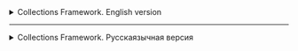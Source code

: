 <details>
<summary>Collections Framework. English version</summary>

<details>
<summary>Basic information about Collections Framework</summary>

# Collections in Java

Any group of individual objects represented as a whole is called a collection of Java objects. In Java, JDK 1.2
defines a separate structure called the "Collection Framework", which contains all classes and interfaces
of Java collections.

In Java, the collection interface (`java.util.Collection`) and the `Map` interface (`java.util.Map`) are the two main "
root"
interfaces of Java collection classes.

## What is a framework in Java?

A framework is a set of classes and interfaces that provide a ready—made architecture. To implement a new function
or class, there is no need to define a structure. However, an optimal object-oriented design always includes
a structure with a set of classes in which all classes perform tasks of the same type.

### The need for a separate data collection platform in Java

Before the advent of the Collection Framework (or before JDK 1.2), the standard methods for grouping Java objects (or
collections) were
Arrays or Vectors or Hash tables. All these collections did not have a common interface. Thus, although the main purpose
of all collections is the same, the implementation of all these collections was determined independently and had no
correlation between
them. In addition, it is very difficult for users to remember all the different methods, syntax, and constructors.

### Advantages of the Java Collection Framework

Since the lack of a data collection system has led to the above set of disadvantages, the advantages
of the data collection system are listed below.

- **Serial API:** The API has a basic set of interfaces such as `Set`, `List` or `Map` common set
  methods.

- **Reduces programming efforts:** The programmer does not need to worry about the design of the Collection, he can
  focus on making the best use of it in your program. So the basic concept is
  Object-oriented programming (i.e. abstraction) has been successfully implemented.

- **Improves the speed and quality of the program:** Improves productivity by providing high-performance
  implement useful data structures and algorithms, because in this case the programmer does not need to think about the
  best
  implementations of a specific data structure. He may just use a better implementation to significantly boost
  the performance of your algorithm/program.

### Hierarchy of the data collection platform in Java

The `java.util` package contains all the classes and interfaces required by the `collection` framework. The `collection`
framework
contains an interface named the `iterable` interface, which makes it easy to iterate through collections. This
The interface is extended by the main `collection` interface, which acts as the root
for the `collection framework'.
All collections extend this interface, thereby extending the properties of the iterator and methods of this interface. The
following figure shows the hierarchy of the `collection framework` data collection structure.

![img.png](images%2Fimg.png)

### Collection interface methods

This interface contains various methods that can be directly used by all collections implementing this
interface.:

| Method                      | Description                                                                            |
|-----------------------------|----------------------------------------------------------------------------------------|
| `add(Object)`               | Adds an object to the collection.                                                      |
| `addAll(Collection c)`      | Adds all items from the specified collection to this collection.                       |
| `clear()`                   | Removes all items from this collection.                                                |
| `contains(Object o)`        | Returns `true` if the collection contains the specified element.                       |
| `containsAll(Collection c)` | Returns `true` if the collection contains all the items from the specified collection. |
| `equals(Object o)`          | Compares the specified object with this collection for equality.                       |
| `hashCode()`                | Returns the hash code of this collection.                                              |
| `isEmpty()`                 | Returns `true` if the collection does not contain elements.                            |
| `iterator()`                | Returns an iterator for the items in this collection.                                  |
| `max()`                     | Returns the maximum                                                                    

</details>

<details>
<summary>Lesson 27. ArrayList</summary>

# Lesson 27. ArrayList in Java

## Introduction to the List Interface in Java

The `List' interface in Java is part of the Java Collections Framework and is an ordered collection (or
sequence) of elements. The items in the list can be accessed and managed by indexes starting from scratch. The main thing
The difference between the `
List` interface and standard arrays lies in its flexibility: unlike arrays, the size of lists
can change dynamically. `List` provides methods for adding, deleting, and accessing items, and also
allows you to search and sort data. This interface is implemented by various classes, such
as `ArrayList`, `LinkedList` and others, each of which has its own characteristics and applications. Learning about `
List` and its
implementations, especially `ArrayList', is fundamental to the effective use of collections in Java.

## Introduction to ArrayList

![img_1.png](images%2Fimg_1.png)

### Overview: What is an ArrayList and how does it differ from regular arrays

An `ArrayList` in Java is an implementation of a dynamic array that is part of the Java Collections Framework. Unlike
standard arrays, `ArrayList` provides the ability to dynamically resize. This means that
elements can be added or removed, and the size of the `ArrayList` will automatically adapt to these
changes. 'ArrayList` supports only object data types and cannot store primitive types directly.

### Advantages of using ArrayList over arrays

- **Size flexibility**: The main advantage of `ArrayList` over standard arrays is its ability to
  change the size during program execution. This allows for more efficient memory management, especially when accurate
  The number of elements is unknown in advance.
- **Convenient methods**: `ArrayList` provides many built-in methods for managing elements, such as
  adding, deleting, searching and sorting, which makes it more convenient to use compared to the usual ones
  arrays.
- **Auto-packing and auto-unpacking**: With 'ArrayList`, you can easily use wrapper classes for primitive
  data types such as `Integer` and `Double`, which are automatically packed and unpacked.

## Basics of working with ArrayList

### Creating an ArrayList: How to initialize and use ArrayList

There are several ways to create an `ArrayList`. The easiest way is to use a constructor without arguments, which
creates an empty list. You can also initialize an `ArrayList` with an initial capacity or an existing collection.
For example, `ArrayList<String> list = new ArrayList<>();` creates an empty list of strings.

### Main methods: add, get, set, remove, size

- `add(Object)` - adds an item to the end of the list.
- `get(int index)` - returns an element at the specified index.
- `set(int index, Object)` - replaces the element in the specified position.
- `remove(int index)` or `remove(Object)` - removes an element by index or value.
- `size()` - returns the number of items in the list.

### Automatic resizing: How the ArrayList automatically expands and contracts

The `ArrayList` automatically increases its capacity when the number of items exceeds the current capacity of the list.
This
is due to the redistribution of the internal array. When deleting elements, the size of the `ArrayList` does not
decrease
automatically, but you can manually reduce the size using the `trimToSize()` method.

## Working with data in ArrayList

### Adding Elements: Different ways to add elements

- **Direct addition**: Using the `add(Object)` method to add an item to the end of the list.
- **Adding by index**: The `add(int index, Object element)` method allows you to insert an element at a certain position
  in the list.

![img_2.png](images%2Fimg_2.png)

### Deleting items: How and when to delete items from the list

- **Deleting by index**: The `remove(int index)` method deletes an element at the specified index.
- **Deletion by value**: The `remove(Object o)` method deletes the first occurrence of the specified element, if it is
  present in the list.

![img_3.png](images%2Fimg_3.png)

### Searching and updating items: Getting data and changing items in the list

- **Searching for an element**: The `indexOf(Object o)` method returns the index of the first occurrence of the
  element, `contains(Object o)` checks for the presence of the element.
- **Updating the element**: The `set(int index, Object element)` method replaces the element at the specified position.

### Iterating over elements: Using loops and iterators to bypass the ArrayList

- **Using a for-each loop**: A convenient way to iterate through elements without accessing the index.
- **Using the iterator**: Iterators allow you to more flexibly manage the iteration process, including removing elements
  during iteration.

| Operation                   | Complexity     | Description                                                                                            |
|-----------------------------|----------------|--------------------------------------------------------------------------------------------------------|
| `add(E e)`                  | O(1) Amortized | Adding an item to the end of the list. The complexity can increase to O(n) when the array is expanded. |
| `add(int index, E element)` | O(n)           | Adding an element to the specified position. Requires shifting all subsequent elements.                |
| `get(int index)`            | O(1)           | Getting an element by index.                                                                           |
| `set(int index, E element)` | O(1)           | Replacing an element at a given position.                                                              |
| `remove(int index)`         | O(n)           | Deleting an element by index. Requires shifting all subsequent elements.                               |
| `remove(Object o)`          | O(n)           | Deleting the first occurrence of the specified element, if present.                                    |
| `size()`                    | O(1)           | Getting the size of the list.                                                                          |
| `clear()`                   | O(n)           | Removing all items from the list.                                                                      |
| `contains(Object o)`        | O(n)           | Checking for the presence of an item in the list.                                                      |
| `indexOf(Object o)`         | O(n)           | Getting the index of the first occurrence of the element.                                              |
| `lastIndexOf(Object o)`     | O(n)           | Getting the index of the last occurrence of the element.                                               |

## Conclusion: Learning ArrayList in Java

### Summarizing the key points of the lesson

- We have studied the `ArrayList`, a dynamic data structure that provides flexibility and convenience of working with
  arrays of objects in Java.
- We reviewed the basic operations such as adding, deleting, searching and updating items, as well as various ways to
  iterate through the list.
- We learned about the advantages of using `ArrayList` compared to standard arrays, including dynamic resizing and more
  convenient data management methods.

</details>

<details>
<summary>Lesson 28. LinkedList (Linked List)</summary>

# Lesson 28. LinkedList

## Introduction

### Defining linked lists

A Linked List is a data structure consisting of nodes, each of which contains data and
a link (or pointer) to the next node in the list. This structure allows you to efficiently insert and delete elements
without having to redistribute or reorganize the entire data structure, as required in arrays.

### Comparing linked lists with arrays

1. **Dynamic size**: Unlike arrays, the size of a linked list is not fixed, and it can
   dynamically increase or decrease.

2. **Memory**: Linked lists use memory more efficiently, as they allocate memory for new ones
   elements as needed, while arrays require a pre-determined amount of memory,
   even if it is not fully used.

3. **Element access time**: In arrays, access to an element by index is fast, while
   as in linked lists, to access an item, you must go through the list.

4. **Insertion and Deletion**: Inserting and deleting items in linked lists is usually faster than in arrays,
   especially if you need to insert or delete items at the beginning or middle of the list.

5. **Random Access**: Arrays provide efficient random access to items, whereas
   accessing a specific item in a linked list requires a sequential pass from the beginning or end of the list.

6. **Memory for additional data**: Each node in the linked list requires additional memory to
   store a pointer to the next or previous elements, while arrays do not require this.

## Basic concepts

### Singly Linked Lists

A singly linked list is a data structure where each element (node) contains data and a link to the next
node in the list. This is the simplest form of a linked list, where passage is possible only in one direction - from
the beginning to the end:
![img_4.png](images%2Fimg_4.png)

- **Node structure**: Each node contains two elements - data and a link to the next node.
- **Advantages**: Ease of implementation, efficient memory usage, dynamic size management.
- **Disadvantages**: Access to elements is only sequential, deletion requires access to the previous node.

### Doubly Linked Lists

A doubly linked list is similar to a singly linked one, but each node contains links to both the next and
previous nodes. This allows a bidirectional passage through the list:
![img_5.png](images%2Fimg_5.png)

- **Node Structure**: Each node contains data, a link to the next node, and a link to the previous node.
- **Advantages**: Bidirectional access, more convenient removal of elements.
- **Disadvantages**: More memory usage due to additional links, implementation complexity.

### Circular Linked Lists

A cyclic list can be singly connected or doubly connected, but in it the last node contains a reference to the
first node, forming a closed loop. This provides endless cyclic access to the elements:
![img_6.png](images%2Fimg_6.png)

- **Features**: In a singly linked cyclic list, the last node points to the first one. In a doubly connected -
  additionally, the first node points to the last one.
- **Advantages**: Allows infinite traversal of list items, useful for applications where the list
  constantly moving around (for example, carousels).
- **Disadvantages**: The need for additional processing during insertion and deletion to maintain cyclicity,
  it is easy to create an endless cycle with incorrect processing.

## Examples and practical tasks

### Implementation of basic methods for a single-linked and double-linked list

#### A single-linked list

- **Adding an item to the end of the list**: Traversing the list to the last item, then inserting a new node.
- **Deleting an element by value**: Searching for a node with a given value and deleting it, while updating the link
  the previous node.
- **Searching for an element by value**: Sequentially traversing the list, checking the value of each node.

#### A doubly linked list

- **Adding an item to the end of the list**: Inserting a new node after the current last node and updating the links.
- **Deleting an item by value**: Similar to a singly linked list, but with updating the previous and next links.
- **Searching for an item by value**: The same as in a singly linked list, but with the ability to move in both
  directions.

### Solving typical tasks on linked lists

#### List Conversion

List reversal is the process of changing the direction of relationships so that the first element becomes the last and
the last
one becomes the first. This can be done by sequentially rearranging the links to the nodes.

**Example for a singly linked list:**

```java
public void reverse() {
    Node prev = null;
    Node current = head;
    Node next;
    while (current != null) {
        next = current.next;
        current.next = prev;
        prev = current;
        current = next;
    }
    head = prev;
}
```

### Search for the middle element

To find the middle element in the list, you can use two pointers: one moves at double speed, and
the other at a normal speed. When the fast pointer reaches the end of the list, the slow pointer will point to the
middle element.

```java
public Node findMiddle() {
    Node fast = head;
    Node slow = head;
    while (fast != null && fast.next != null) {
        fast = fast.next.next;
        slow = slow.next;
    }
    return slow;
}

```

| Operation                   | LinkedList | ArrayList |
|-----------------------------|------------|-----------|
| Adding to the end           | O(1)       | O(1)*     |
| Adding to the beginning     | O(1)       | O(n)      |
| Adding to the middle        | O(n)       | O(n)      |
| Removing from the end       | O(n)       | O(1)*     |
| Deleting from the beginning | O(1)       | O(n)      |
| Removing from the middle    | O(n)       | O(n)      |
| Index search                | O(n)       | O(1)      |
| Search by value             | O(n)       | O(n)      |
| List size                   | O(1)       | O(1)      |

## Conclusion

### A brief overview of the topics covered

In this lesson, we covered the key aspects of working with linked lists in Java. The following topics are considered:

- **Definition and basic concepts of linked lists**: Understanding singly linked, doubly linked and cyclic lists.
- **Implementation of a singly linked list**: Creating a node class, adding, deleting, and searching for elements.
- **Implementation of a doubly linked list**: Extended node structure, features of adding and removing elements.
- **Practical tasks**: Handling the list and searching for the middle element, to develop practical skills of working
  with lists.

</details>

<details>
<summary>Lesson 29. Set. Contract for `hashCode` and `equals` Methods in Java </summary>

# Contract for `hashCode` and `equals` Methods in Java

## `equals` Contract

1. **Reflexivity**: An object must be equal to itself.
    ```java
    x.equals(x) // should return true
    ```

2. **Symmetry**: If `x` is equal to `y`, then `y` should be equal to `x`.
    ```java
    x.equals(y) == y.equals(x) // should be true
    ```

3. **Transitivity**: If `x` is equal to `y` and `y` is equal to `z`, then `x` should be equal to `z`.
    ```java
    if (x.equals(y) && y.equals(z)) {
        x.equals(z); // should return true
    }
    ```

4. **Consistency**: Multiple invocations of `equals` on the same objects should return the same result, provided no
   information used in the `equals` comparisons is modified.

5. **Non-equality to `null`**: Any non-null reference `x.equals(null)` should return `false`.

## `hashCode` Contract

1. **Consistency**: During a single execution of an application, the method should consistently return the same integer
   value, provided no information used in the `equals` method has changed.

2. **Equality of Objects implies Equality of Hash Codes**: If `x.equals(y)` returns `true`, then `x.hashCode()` should
   return the same hash code as `y.hashCode()`.

## Relationship between `hashCode` and `equals`

If two objects are considered equal according to the `equals` method, their hash codes must also be equal. However, the
reverse is not necessarily true: equal hash codes do not guarantee object equality. In other words, two different
objects can have the same hash code, leading to a collision.

Therefore, when overriding one of these methods, it's generally necessary to override the other as well, adhering to the
specified contract.

# Set in Java

## Overview

The `Set` interface is present in the `java.util` package and extends the `Collection` interface. It is an unordered
collection of objects in which duplicate values cannot be stored. Essentially, it implements the mathematical concept of
a set. This interface contains methods inherited from the `Collection` interface, and adds a feature that restricts the
insertion of duplicate elements.

There are two main sub-interfaces that extend the `Set` interface:

- `SortedSet`
- `NavigableSet`

## NavigableSet and SortedSet

In the above diagram, the `NavigableSet` interface extends the `SortedSet` interface. Since a set doesn't retain the
insertion order, the `NavigableSet` interface provides the implementation to navigate through the set. The class which
implements `NavigableSet` is `TreeSet`, which is an implementation of a self-balancing tree. Therefore, this interface
provides us with a way to navigate through this tree.

## Declaration

The `Set` interface is declared as:

```java
public interface Set<E> extends Collection<E>
```

## Creating Set Objects

Since Set is an interface, objects cannot be created of the type Set. We always need a class that extends this list in
order to create an object. After the introduction of Generics in Java 1.5, it is possible to restrict the type of object
that can be stored in the Set. A type-safe set can be defined as:

```java
// Obj is the type of the object to be stored in Set
Set<Object> set = new HashSet<Object>();
```

## Classes Implementing the Set Interface in Java

| Class           | Storage Mechanism                 | Order Retention         | Time Complexity for Basic Operations | Thread-Safety | Null Elements                  |
|-----------------|-----------------------------------|-------------------------|--------------------------------------|---------------|--------------------------------|
| `HashSet`       | Hash Table                        | Does not retain order   | Constant time                        | No            | Allows                         |
| `TreeSet`       | Red-Black Tree                    | Elements are sorted     | Logarithmic time                     | No            | Not allowed (Java 7 and above) |
| `LinkedHashSet` | Hash Table and Doubly-linked List | Retains insertion order | Constant time                        | No            | Allows                         |

<hr style="height:2px; border-width:0; color:gray; background-color:gray;">

</details>

<details>
<summary>Lesson 30. Interface Map < Key, Value > </summary>

## MAP: Essence and Features

### Introduction

MAP in Java is a data structure organized as unique "key-value" pairs, closely resembling a dictionary. It serves not
only as a data structure but also as an interface in the standard Java Development Kit (JDK), supporting various
implementations, including the most popular—HashMap.

### Variants

MAP in Java represents the pinnacle of the Java collections hierarchy and has been included in the standard JDK since
version 1.2. Over time, as Java continues to evolve and update, this interface has been enriched with new features.

#### Key Implementations

- **HashMap**
- **LinkedHashMap**
- **TreeMap**

HashMap is most commonly used in examples and applications, and will be discussed in greater detail in subsequent
sections.

### Purpose and Usage

Maps are designed for efficient data retrieval. They store information in a "key-value" format, where each key is unique
and unambiguously associated with a particular value. These unique "key-value" pairs form the elements of the map.

### Method Signatures

In Java, the `java.util.Map` interface offers a set of methods for adding, retrieving, and removing elements.

### Distinctive Features of Java's Map Interface

Map interfaces in the Java Collection Framework have various implementations, each with its own unique features and
level of thread-safety. The most commonly encountered type is HashMap, which is widely used in the majority of Java
applications.

### Uniqueness of Map Collections

Maps are special in the sense that they do not simply extend or directly implement the collection interface. This is due
to their unique way of dealing with paired "key-value" elements, as opposed to handling individual values.

### Basic Operations with Map

To work efficiently with Maps in Java, it's essential to become familiar with the methods that implement various
functions. These methods will be explored further, aiding in a deeper understanding of this component.

## Creating a Map

### Introduction

In a Map, keys and values can be objects of any type. Primitive data types cannot be used due to limitations related to
generics. HashMap allows for one null key and multiple null values. The order of elements is not guaranteed.

### Example

An example of creating a HashMap with integer keys and string values:

```#java
Map<Integer, String> map = new HashMap<>();
```

All subsequent methods will apply to any Map implementations, as they all implement the same interface.

### Inserting Records

To add records, the `put` method is used, which takes two arguments:

* key
* value

#### Example

```java
map.put(1,"Tyrion Lannister");
map.

put(2,"Arya Stark");
map.

put(3,"Ned Stark");
map.

put(4,"Cersei Lannister");
```

#### Table of Map Contents

| Key | Value            |
|-----|------------------|
| 1   | Tyrion Lannister |
| 2   | Arya Stark       |
| 3   | Ned Stark        |
| 4   | Cersei Lannister |

#### Combining Maps

To add multiple records or combine two maps, the putAll method is used.

#### Keys and Duplicates

In Map, keys must be unique. If you try to add an existing key, the put method will return the previous value or null.

Example of checking the availability of a key:

```java
if(map.containsKey(4)){
        throw new

IllegalArgumentException("Duplicate key found");
}
``` 

#### Getting Data

The `get` method is used to extract information by taking the key as an argument.

```java
String value = map.get(4);  // Cersei Lannister
```

If the key is missing, the `get` method returns `null`.
Example:

```java
String value = map.get(10);  // null
```

##### Uniqueness of Keys in Map

The keys in the Map structure must be unique. If an attempt is made to add an already existing key, the following
happens:

```java
map.put(4,"Daenerys Targaryen");
```

#### Table of Map Contents

| Key | Value              |
|-----|--------------------|
| 1   | Tyrion Lannister   |
| 2   | Arya Stark         |
| 3   | Ned Stark          |
| 4   | Daenerys Targaryen |

In this case, the `put` method returns the previous key value, if any. In the absence of the previous value, `null` is
returned.

#### Checking For A Key

To determine the presence of a specific key, the `containsKey` method is used.

```java
if(map.containsKey(4)){
        throw new

IllegalArgumentException("Key already exists, cannot add duplicate");
}
```

#### Checking Values

To check for the presence of a certain value in the Map, the `containsValue` method is used.

```java
boolean exists = map.containsValue("Brienne of Tarth"); // Output: false
```

This method allows you to find out whether the Map contains the specified value.

#### Removing Elements from Map

In addition to adding elements, the Map structure also supports their removal. This is a basic operation that allows you
to modify the contents of the Map.

##### Remove Method

To delete an element, the `remove` method is used, which works as follows:

1. Takes the key of the element as an argument.
2. Removes the corresponding element from the Map.
3. Returns the value of the deleted element or `null`, if there was none.

```java
map.remove(3); // Deletes and returns "Ned Stark"
map.

remove(3); // Deletes nothing and returns null
```

#### Getting the Map Size and Checking for Emptiness

The `size` method returns the number of elements in the Map.

```java
int size = map.size(); // Getting the size
```

The 'isEmpty` method returns a Boolean value indicating whether the collection is empty or not.

```java
boolean isEmpty = map.isEmpty(); // Checking for emptiness
```

#### Viewing Map Content

Map interfaces provide methods for viewing content:

- `keySet`: Returns the set of all keys in the Map.
- `values`: Returns a collection of all values in the Map.
- `entrySet`: Returns the set of all key-value pairs in Map.

These "views" are directly related to the main map, and changes in them are reflected on the main map and vice versa.
However, adding new elements through these views is not possible.

##### Clear method

To completely clear the Map, you can use the `clear` method.

```java
map.clear(); // Clears the entire map
```

#### Full Contents Of Your Map

To demonstrate the `keySet`, `values`, and `entrySet` methods, let's first look at the current contents of your Map:

##### Table of Map Contents

| Key | Value              |
|-----|--------------------|
| 1   | Tyrion Lannister   |
| 2   | Arya Stark         |
| 3   | Ned Stark          |
| 4   | Daenerys Targaryen |

#### Using keySet, values, and entrySet

##### keySet method

The `keySet` method returns a set of all keys contained in the Map.

```java
Set<Integer> keys = map.keySet();
// keys will contain [1, 2, 3, 4]
```

##### Values method

The `values` method returns a collection of all Map values.

```java
Collection<String> values = map.values();
// values will contain ["Tyrion Lannister", "Arya Stark", "Ned Stark", "Daenerys Targaryen"]
```

##### entrySet method

The 'entrySet` method returns a set of Map.Entry objects, each of which contains a key-value pair.

```java
Set<Map.Entry<Integer, String>> entries = map.entrySet();
// entries will contain:
// 1=Tyrion Lannister, 2=Arya Stark, 3=Ned Stark, 4=Daenerys Targaryen
```

With these methods you can access keys, values or a key-value pair of your Map for further use or manipulation.

#### Iterations

Iterations on maps (mapping collections) are possible in various ways. This section presents the most common iteration
methods.

##### Features of exceptions

It is worth knowing that an attempt to iterate over a null map will result in a `NullPointerException` exception.

##### Application of Foreach

The most popular method of iterating over the map is using the `foreach` loop. This method is convenient for most tasks
and provides access to both keys and values.

```java
map.forEach((key, value) ->{
        System.out.

println("Key: "+key +", Value: "+value);
});
```

##### Note

Above is an example of using lambda expressions in Java 8 to iterate over the map. In this case, the developer is given
the opportunity to work with both keys and values.

##### Examples of iteration without using lambda expressions

##### Iteration using for-each and the `keySet()` method

```java
for(Integer key :map.

keySet()){
String value = map.get(key);
    System.out.

println("Key: "+key +", Value: "+value);
}
```

#### Iteration using for-each and the 'entrySet()` method

```java
for(Map.Entry<Integer, String> entry :map.

entrySet()){
Integer key = entry.getKey();
String value = entry.getValue();
    System.out.

println("Key: "+key +", Value: "+value);
}
```

#### Iteration using an iterator

```java
Iterator<Map.Entry<Integer, String>> iterator = map.entrySet().iterator();
while(iterator.

hasNext()){
Map.Entry<Integer, String> entry = iterator.next();
Integer key = entry.getKey();
String value = entry.getValue();
    System.out.

println("Key: "+key +", Value: "+value);
}
```

### Conclusion

#### Practical advantages of using Map (Map)

1. **Quick Access and Search**: Maps provide very quick access to key data.
2. **Unique keys**: There can be no duplicate keys in maps, which ensures data accuracy.
3. **Flexibility**: Maps can be used to store key-value pairs of different types.
4. **Ordering**: Some map implementations (for example, `TreeMap`) support data ordering.
5. **Availability of useful methods**: Built-in methods for performing basic operations such as adding, deleting and
   searching for elements.

#### Summary table with classes and complexity of operations

| Class           | `get`    | `put`    | `remove` | `containsKey` | Features                    |
|-----------------|----------|----------|----------|---------------|-----------------------------|
| `HashMap`       | O(1)     | O(1)     | O(1)     | O(1)          | Unordered                   |
| `TreeMap`       | O(log n) | O(log n) | O(log n) | O(log n)      | Ordered                     |
| `LinkedHashMap` | O(1)     | O(1)     | O(1)     | O(1)          | Ordered by insertion order  |
| `Hashtable`     | O(1)     | O(1)     | O(1)     | O(1)          | Thread-safe, but deprecated |

#### Map application options in practice

1. **Caching**: Storing the results of expensive calculations for quick re-access.
2. **Dictionaries and Thesauruses**: Building dictionaries for translation or synonyms.
3. **Data Indexing**: Maps can be used to index large amounts of data.
4. **Configuration Systems**: Storing key-value pairs for program settings.
5. **Graphs and networks**: Representation of graphs or networks using a map.

</details>

<details>
<summary>Lesson 31. HashMap. What's "under the hood"</summary>

# Lesson 31. HashMap. What's "under the hood"

In this lesson, we will look at how hashmap's get and put methods work internally. What operations are being performed?
How hashing happens. How the value is extracted by the key. How the key-value pair is stored.
The previous article said that HashMap contains an array Node, and Node can represent a class with the following
objects:

- int hash
- K key (key)
- V value (value)
- Node next (next)
  Now we will look at how it works. First, let's look at the hashing process.

## Hashing

Hashing is the process of converting an object into an integer form using the `hashCode()` method. It is important to
write the `hashCode()` method correctly for the best `HashMap` performance. Here I take the key of my class so that I
can override the `hashCode()` method and show different scenarios. My `Key` class:

```java
class Key {
    String key;

    Key(String key) {
        this.key = key;
    }

    @Override
    public int hashCode() {
        return (int) key.charAt(0);
    }

    @Override
    public boolean equals(Object obj) {
        return key.equals((String) obj);
    }
}
```

Here, the redefined `hashCode()` method returns the ASCII value of the first character as a hash code. Therefore, every
time the first character of the key is the same, the hash code will be the same. You should not use these criteria in
your program. It's just for demonstration. Since HashMap also allows null as a key, the `null` hash code will always be

0.

`hashCode()` method: The `hashCode()` method is used to get the hash code of an object. The `hashCode()` method of the
object class returns a reference to the object's memory in integer form. The definition of the `hashCode()` method is
public native `hashCode()`. This indicates that the `hashCode()` implementation is native, since there is no direct
method in Java to get a reference to an object. You can provide your own `hashCode()` implementation.
In `HashMap`, `hashCode()` is used to calculate the bucket and hence the index.

`equals()` method: This method is used to check the equality of two objects. This method is provided by the Object
class. You can override it in your class to provide your own implementation.
HashMap uses `equals()` to compare keys for equality. If the `equals()` method returns true, they are equal, otherwise
they are not equal.

## Buckets

The bucket is an element of the HashMap array. It is used to store nodes. Two or more nodes can have the same bucket.
In this case, the linked list structure is used to connect the nodes. Baskets have different capacities.
The relationship between the bucket and the capacity is as follows:
``java
capacity = number of buckets * load factor
``
One bucket can contain more than one node, it depends on the `hashCode()` method. The better your `hashCode()` method
is, the better your buckets will be used.

## Calculating the index in HashMap

The hash code of the key can be large enough to create an array. The generated hash code can be in the integer range,
and if we create arrays for such a range, it will easily cause an OutOfMemoryException. Therefore, we generate an index
to minimize the size of the array. To calculate the index, the following operation is performed.
``java
index = hashCode(key) & (n-1).
``
where n is the number of buckets or the size of the array. In our example, I consider n as the standard size, which is

16.

## Why is the above method used to calculate the index?

Using the bitwise AND operator is similar to bit masking, which takes into account only the lower bits of the hash
integer. This, in turn, provides a very efficient method for calculating the modulus based on the hashmap length.

## Initially empty HashMap

Here the hashmap size is assumed to be 16.

```java
HashMap map = new HashMap();
```

![img_7.png](images%2Fimg_7.png)

Inserting a key-value pair: Put one key-value pair in the HashMap specified above

``map.put(new Key("java"), 20);``
Steps:

1. Calculate the hash code of the key {“java”}. It will be equal to 118.
2. Calculate the index using the index method, it will be equal to 6.
3. Create a node object as follows:

```java
{
int hash = 118

// {"java"} is not a string, but
// an object of the Key class
Key key = {"java"}
Integer value = 20
Node next = null
}
```

4. Place this object on index 6 if there is no other object there.

Inserting another key-value pair: Now let's put another pair, that is:

```map.put(new Key("python"), 30);```
Steps:

1. Calculate the hash code of the key {“python”}. It will be equal to 115.
2. Calculate the index using the index method, it will be equal to 3.
3. Create a node object as follows:

```java
{
int hash = 115
Key key = {"python"}
Integer value = 30
Node next = null
}
```

In case of a collision: Now let's put another pair, that is:

```map.put(new Key("golang"), 40);```
Steps:

1. Calculate the hash code of the key {“golang”}. It will be equal to 118.
2. Calculate the index using the index method, it will be equal to 6.
3. Create a node object as follows:

```java
{
int hash = 118
Key key = {"golang"}
Integer value = 40
Node next = null
}
```

Place this object on index 6 if there is no other object there.
In this case, the node object is detected at index 6 – this is a collision case.
In this case, check with the `hashCode()` and `equals()` methods whether both keys are the same.
If the keys are the same, replace the value with the current value.
Otherwise, connect this node object to the previous node object via a linked list, and both will be stored at index 6.
Now the HashMap looks like this:
3_hasharray

### Using the get() method

Now let's try some `get` methods to get the value. The `get(K key)` method is used to get the value by its key. If you
do not know the key, it is not possible to extract the value.

Get the data for the python key:

```java
map.get(new Key("python"));  
```

Steps:

1. Calculate the hash code of the key {“python”}. It will be equal to 115.
2. Calculate the index using the index method, it will be equal to 3.
3. Go to the index 3 of the array and compare the key of the first element with the specified key. If both keys match,
   return the value, otherwise check the next element if it exists.
   In our case, it is found as the first element, and the return value is 30.

Get the data for the golang key:

```map.get(new Key("golang"));```

Steps:

1. Calculate the hash code of the key {“golang”}. It will be equal to 118.
2. Calculate the index using the `index` method, it will be equal to 6.
3. Go to index 6 of the array and compare the key of the first element with the specified key. If both keys match,
   return the value, otherwise check the next element if it exists.
   In our case, the first element is not found, and the next node object is not `null'.
   If the next node is `null', return `null'.
   If the node's `next` is not `null`, go to the second element and repeat step 3 until the key is found or next is `
   null'.
   The time complexity is almost constant for the put and get methods until the rehashing occurs.
   In case of a collision, i.e. the indexes of two or more nodes match, the nodes are connected by a linked list, i.e.
   the second node refers to the first, and the third to the second, and so on.
   If this key already exists in the `HashMap`, the value is replaced with a new value.
   The hash code of the `null` key is 0.
   When an object is received by its key, the linked list is viewed until the key matches or `null` is found in the next
   field.

![img_8.png](images%2Fimg_8.png)
</details>

<details>
<summary>Lesson 32. Tree as data structure</summary>

# Lesson 32. Tree as data structure

## Introduction

A tree is a popular data structure that is nonlinear in nature. Unlike other data structures like arrays, stacks,
queues, and linked lists, which are linear, a tree is a hierarchical structure. The order of the tree is not important.
A tree consists of nodes and 2 pointers. These two pointers are the left child and the right child elements of the
parent node.

1. **Root** of the Tree - This is the topmost node of the tree, which doesn't have a parent node. Every tree has only
   one root node.

2. **Edge** Acts as the connecting link between the parent node and the child node.

3. **Node** that has no child elements is called a leaf node. This is the last node in the tree. A tree can have
   multiple leaf nodes.

4. **Subtree of a Node** - This is a tree considering this particular node as the root node.

5. **Depth of a Node** - This is the distance from the root node to this particular node.

6. **Height of a Node** - This is the distance from this node to the deepest node of this subtree.

7. **Height of the Tree** - This is the maximum height of any node. It is the same as the height of the root node.

## Why Use Trees?

1. One reason to use trees might be because you want to store information that naturally forms a hierarchy. For example,
   a computer's file system.

2. Trees (with some sorting, like BST) provide moderate access/search (faster than Linked Lists and slower than arrays).

3. Trees offer moderate insertion/deletion (faster than arrays and slower than unordered linked lists).

4. Like linked lists and unlike arrays, trees don’t have an upper limit on the number of nodes as nodes are linked using
   pointers.

## The main applications of trees include:

- Working with hierarchical data.
- Simplifying the search for information (see tree traversal).
- Managing sorted lists of data.
- As a workflow for compositing digital images for visual effects.
- Router algorithms.
- Multistage decision-making (see business chess).

### Properties of a Binary Tree

- The maximum number of nodes at level \( l \) of a binary tree is \( 2^l \). Here, a level is the number of nodes on
  the path from the root to the node (including the root and the node). The level of the root is 0.

- The maximum number of nodes in a binary tree of height \( h \) is \( 2^h - 1 \). Here, the height of the tree is the
  maximum number of nodes on the path from the root to a leaf. The height of a tree with one node is considered to be 1.

- In a binary tree with \( N \) nodes, the minimum possible height or the minimum number of levels is \( \log_2 (
  N+1) \).

- A binary tree with \( L \) leaves has at least \( \lceil \log_2 L \rceil + 1 \) levels.

- In a binary tree where each node has either 0 or 2 children, the number of leaf nodes is always one more than the
  number of nodes with two children.

- In a non-empty binary tree, if \( n \) is the total number of nodes, and \( e \) is the total number of edges, then \(
  e = n - 1 \).

### Types of Binary Tree

#### Full (Complete) Binary Tree

This is a special type of binary tree where every parent/internal node has either two child nodes or none. It is also
known as a proper binary tree.

```plaintext
               18                      18                      18
           /       \                 /    \                 /     \
         15         30             15     20              40       30
        /  \        /  \          /  \                            /  \
      40    50    100   40      40    50                        100   40
                              /   \
                             30   50
```

### Complete Binary Tree

A binary tree is considered a Complete Binary Tree if all levels are fully filled, except possibly for the last level,
and the keys on the last level are left as far as possible.

A complete binary tree is similar to a full binary tree but with two main differences:

- Each level must be fully filled.
- All leaf elements must lean to the left. The last leaf element may not have a right sibling, meaning a complete binary
  tree doesn't necessarily have to be a full binary tree.

```plaintext
               18
           /       \
         15         30
        /  \        /  \
      40    50    100   40
```

### Balanced Binary Tree

A binary tree is considered balanced if its height is \( O(\log n) \), where \( n \) is the number of nodes. For
example, AVL trees maintain a height of \( O(\log n) \) by ensuring that the difference between the heights of the left
and right subtrees does not exceed 1. Red-black trees maintain a height of \( O(\log n) \) by ensuring that the number
of black nodes on every path from the root to the leaf is the same, and there are no adjacent red nodes. Balanced binary
search trees are good in terms of performance as they provide \( O(\log n) \) time for search, insert, and delete
operations. AVL is an acronym formed from the first letters of its Soviet inventors Adelson-Velsky and Landis.

```plaintext
                              76
                    /                   \
                   3                   108
              /         \             /     \
             1          -13          15     205
           /   \                          /    \
          5      5                      205     205
          
          
          
      10                                           10
      /                                             \
    20                                               20
    /                                                 \
  30                                                   30
  /                                                     \
 40                                                      40
Двоичное дерево с наклоном влево                Двоичное дерево с наклоном вправо
```

### Red-Black Tree

Red-Black Tree (RB tree) is a type of self-balancing binary search tree that guarantees logarithmic growth in the height
of the tree with the number of nodes and allows for fast execution of basic search tree operations: addition, deletion,
and node search. Balance is achieved by introducing an additional attribute to the node of the tree—“color.” This
attribute can take one of two possible values—"black" or "red." Red-Black trees are used for organizing comparable data,
such as text fragments or numbers. Leaf nodes of Red-Black trees do not contain data, thus eliminating the need for
memory allocation—a null pointer in the parent node as a pointer to the offspring is sufficient. However, in some
implementations, explicit leaf nodes may be used for algorithmic simplicity. Examples include TreeMap, TreeSet.

```plaintext
                              13
                    /                   \
                   8                     17
              /         \         /            \
             1          11       15            25
          /     \     /    \    /  \        /       \
        null     6  null  null null null  22        27
               /   \                    /   \      /   \
             null  null             null  null   null  null
```

|              | Average  | Worst Case |
|--------------|----------|------------|
| Memory Usage | O(n)     | O(n)       |
| Search       | O(log n) | O(log n)   |
| Insertion    | O(log n) | O(log n)   |
| Deletion     | O(log n) | O(log n)   |

## B-tree

A B-tree (pronounced as "Bee-tree" in English) is a data structure, a search tree. From the perspective of its external
logical representation, it's a balanced and highly branching tree. It is often used for storing data in external memory.
The B-tree structure is utilized for organizing indexes in many modern databases.

```plaintext
                    [17, 35]
            /          |          \
      [5, 11]         [22]        [41, 50]
     /    |   \      /    \      /     |     \
 [2, 3] [7, 9] [12] [18, 21] [36] [40] [44, 48]

```

</details>
</details>

------------

<details>
<summary>Collections Framework. Русскаязычная версия</summary>

<details>
<summary>Основная информация о Collections Framework</summary>

# Collections in Java

Любая группа отдельных объектов, представленных как единое целое, называется коллекцией объектов Java. В Java в JDK 1.2
определена отдельная структура под названием "Collection Framework", которая содержит все классы и интерфейсы коллекций
Java.

В Java интерфейс коллекции (`java.util.Collection`) и интерфейс `Map` (`java.util.Map`) — два основных «корневых»
интерфейса классов коллекций Java.

## Что такое фреймворк в Java?

Фреймворк — это набор классов и интерфейсов, которые предоставляют готовую архитектуру. Чтобы реализовать новую функцию
или класс, нет необходимости определять структуру. Однако оптимальный объектно-ориентированный дизайн всегда включает в
себя структуру с набором классов, в которой все классы выполняют задачи одного и того же типа.

### Необходимость в отдельной платформе сбора данных в Java

До появления Collection Framework (или до JDK 1.2) стандартными методами группировки объектов Java (или коллекций) были
Массивы или Векторы или Хеш-таблицы. Все эти коллекции не имели общего интерфейса. Таким образом, хотя основная цель
всех коллекций одна и та же, реализация всех этих коллекций определялась независимо и не имела никакой корреляции между
ними. Кроме того, пользователям очень сложно запомнить все различные методы, синтаксис и конструкторы.

### Преимущества Java Collection Framework

Поскольку отсутствие системы сбора данных привело к вышеуказанному набору недостатков, ниже приведены преимущества
системы сбора данных.

- **Последовательный API:** API имеет базовый набор интерфейсов, таких как `Set`, `List` или `Map` общий набор
  методов.

- **Уменьшает усилия по программированию:** Программисту не нужно беспокоиться о дизайне Коллекции, он может
  сосредоточиться на ее наилучшем использовании в своей программе. Таким образом, основная концепция
  объектно-ориентированного программирования (т.е. абстракции) была успешно реализована.

- **Повышает скорость и качество программы:** Повышает производительность за счет обеспечения высокопроизводительной
  реализации полезных структур данных и алгоритмов, поскольку в этом случае программисту не нужно думать о лучшей
  реализации конкретная структура данных. Он может просто использовать лучшую реализацию, чтобы значительно повысить
  производительность своего алгоритма/программы.

### Иерархия платформы сбора данных в Java

Пакет `java.util` содержит все классы и интерфейсы, необходимые платформе `collection` framework. Фреймворк `collection`
содержит интерфейс с именем `iterable` интерфейс, который позволяет легко перебирать коллекции. Этот
интерфейс расширяется за счет основного интерфейса `collection`, который выступает в качестве корня
для `collection framework`.
Все коллекции расширяют этот интерфейс, тем самым расширяя свойства итератора и методов этого интерфейса. На
следующем рисунке показана иерархия структуры сбора данных `collection framework`.

![img.png](images%2Fimg.png)

### Методы интерфейса коллекции

Этот интерфейс содержит различные методы, которые могут напрямую использоваться всеми коллекциями, реализующими этот
интерфейс:

| Метод                       | Описание                                                                        |
|-----------------------------|---------------------------------------------------------------------------------|
| `add(Object)`               | Добавляет объект в коллекцию.                                                   |
| `addAll(Collection c)`      | Добавляет все элементы из указанной коллекции в эту коллекцию.                  |
| `clear()`                   | Удаляет все элементы из этой коллекции.                                         |
| `contains(Object o)`        | Возвращает `true`, если коллекция содержит указанный элемент.                   |
| `containsAll(Collection c)` | Возвращает `true`, если коллекция содержит все элементы из указанной коллекции. |
| `equals(Object o)`          | Сравнивает указанный объект с этой коллекцией на равенство.                     |
| `hashCode()`                | Возвращает хеш-код этой коллекции.                                              |
| `isEmpty()`                 | Возвращает `true`, если коллекция не содержит элементов.                        |
| `iterator()`                | Возвращает итератор для элементов в этой коллекции.                             |
| `max()`                     | Возвращает максималь                                                            

</details>


<details>
<summary>Урок  27. ArrayList</summary>

# Lesson 27. ArrayList в Java

## Введение в Интерфейс List в Java

Интерфейс `List` в Java является частью Java Collections Framework и представляет собой упорядоченную коллекцию (или
последовательность) элементов. Элементы в списке могут быть доступны и управляемы по индексам, начиная с нуля. Главное
отличие интерфейса `List` от стандартных массивов заключается в его гибкости: в отличие от массивов, размер списков
может динамически изменяться. `List` предоставляет методы для добавления, удаления и доступа к элементам, а также
позволяет выполнять поиск и сортировку данных. Этот интерфейс реализуется различными классами, такими
как `ArrayList`, `LinkedList` и другими, каждый из которых имеет свои особенности и применения. Изучение `List` и его
реализаций, особенно `ArrayList`, является фундаментальным для эффективного использования коллекций в Java.

## Введение в ArrayList

![img_1.png](images%2Fimg_1.png)

### Обзор: Что такое ArrayList и как он отличается от обычных массивов

`ArrayList` в Java — это реализация динамического массива, которая является частью Java Collections Framework. В отличие
от стандартных массивов, `ArrayList` обеспечивает возможность динамического изменения размера. Это означает, что
элементы могут быть добавлены или удалены, и размер `ArrayList` будет автоматически адаптироваться к этим
изменениям. `ArrayList` поддерживает только объектные типы данных и не может хранить примитивные типы напрямую.

### Преимущества использования ArrayList по сравнению с массивами

- **Гибкость размера**: Основное преимущество `ArrayList` перед стандартными массивами заключается в его способности
  изменять размер во время выполнения программы. Это позволяет более эффективно управлять памятью, особенно когда точное
  количество элементов заранее неизвестно.
- **Удобные методы**: `ArrayList` предоставляет множество встроенных методов для управления элементами, таких как
  добавление, удаление, поиск и сортировка, что делает его более удобным в использовании по сравнению с обычными
  массивами.
- **Автоупаковка и автораспаковка**: С `ArrayList` можно легко использовать оберточные классы для примитивных типов
  данных, такие как `Integer` и `Double`, которые автоматически упаковываются и распаковываются.

## Основы работы с ArrayList

### Создание ArrayList: Как инициализировать и использовать ArrayList

`ArrayList` можно создать несколькими способами. Самый простой способ - использовать конструктор без аргументов, который
создает пустой список. Также можно инициализировать `ArrayList` с начальной емкостью или существующей коллекцией.
Например, `ArrayList<String> list = new ArrayList<>();` создает пустой список строк.

### Основные методы: add, get, set, remove, size

- `add(Object)` - добавляет элемент в конец списка.
- `get(int index)` - возвращает элемент по указанному индексу.
- `set(int index, Object)` - заменяет элемент в указанной позиции.
- `remove(int index)` или `remove(Object)` - удаляет элемент по индексу или значению.
- `size()` - возвращает количество элементов в списке.

### Автоматическое изменение размера: Как ArrayList автоматически расширяется и сжимается

`ArrayList` автоматически увеличивает свою емкость, когда количество элементов превышает текущую емкость списка. Это
происходит благодаря перераспределению внутреннего массива. При удалении элементов размер `ArrayList` не уменьшается
автоматически, но можно вручную уменьшить размер, используя метод `trimToSize()`.

## Работа с данными в ArrayList

### Добавление элементов: Различные способы добавления элементов

- **Прямое добавление**: Использование метода `add(Object)` для добавления элемента в конец списка.
- **Добавление по индексу**: Метод `add(int index, Object element)` позволяет вставить элемент на определенную позицию в
  списке.

![img_2.png](images%2Fimg_2.png)

### Удаление элементов: Как и когда следует удалять элементы из списка

- **Удаление по индексу**: Метод `remove(int index)` удаляет элемент по указанному индексу.
- **Удаление по значению**: Метод `remove(Object o)` удаляет первое вхождение указанного элемента, если он присутствует
  в списке.

![img_3.png](images%2Fimg_3.png)

### Поиск и обновление элементов: Получение данных и изменение элементов в списке

- **Поиск элемента**: Метод `indexOf(Object o)` возвращает индекс первого вхождения элемента, `contains(Object o)`
  проверяет наличие элемента.
- **Обновление элемента**: Метод `set(int index, Object element)` заменяет элемент на указанной позиции.

### Перебор элементов: Использование циклов и итераторов для обхода ArrayList

- **Использование for-each цикла**: Удобный способ перебора элементов без доступа к индексу.
- **Использование итератора**: Итераторы позволяют более гибко управлять процессом перебора, включая удаление элементов
  во время итерации.

| Операция                    | Сложность            | Описание                                                                                        |
|-----------------------------|----------------------|-------------------------------------------------------------------------------------------------|
| `add(E e)`                  | O(1) амортизированно | Добавление элемента в конец списка. Сложность может увеличиться до O(n) при расширении массива. |
| `add(int index, E element)` | O(n)                 | Добавление элемента в заданную позицию. Требует сдвига всех последующих элементов.              |
| `get(int index)`            | O(1)                 | Получение элемента по индексу.                                                                  |
| `set(int index, E element)` | O(1)                 | Замена элемента на заданной позиции.                                                            |
| `remove(int index)`         | O(n)                 | Удаление элемента по индексу. Требует сдвига всех последующих элементов.                        |
| `remove(Object o)`          | O(n)                 | Удаление первого вхождения указанного элемента, если он присутствует.                           |
| `size()`                    | O(1)                 | Получение размера списка.                                                                       |
| `clear()`                   | O(n)                 | Удаление всех элементов из списка.                                                              |
| `contains(Object o)`        | O(n)                 | Проверка наличия элемента в списке.                                                             |
| `indexOf(Object o)`         | O(n)                 | Получение индекса первого вхождения элемента.                                                   |
| `lastIndexOf(Object o)`     | O(n)                 | Получение индекса последнего вхождения элемента.                                                |

## Заключение: Изучение ArrayList в Java

### Обобщение ключевых моментов урока

- Мы изучили `ArrayList` — динамическую структуру данных, которая обеспечивает гибкость и удобство работы с массивами
  объектов в Java.
- Рассмотрели основные операции, такие как добавление, удаление, поиск и обновление элементов, а также различные способы
  итерации по списку.
- Узнали о преимуществах использования `ArrayList` по сравнению со стандартными массивами, включая динамическое
  изменение размера и более удобные методы управления данными.

</details>

<details>
<summary>Урок  28. LinkedList (Связанный список)</summary>

# Lesson 28.LinkedList (Связанный список)

## План урока по теме "Связные списки (Linked List) в Java"

## Введение

### Определение связных списков

Linked List (Связный список) - это структура данных, состоящая из узлов, каждый из которых содержит данные и ссылку
(или указатель) на следующий узел в списке. Эта структура позволяет эффективно вставлять и удалять элементы
без необходимости перераспределения или реорганизации всей структуры данных, как это требуется в массивах.

### Сравнение связных списков с массивами

1. **Динамический размер**: В отличие от массивов, размер связного списка не фиксирован, и он может
   динамически увеличиваться или уменьшаться.

2. **Память**: Связные списки более эффективно используют память, так как они выделяют память под новые
   элементы по мере необходимости, в то время как массивы требуют заранее определенного количества памяти,
   даже если она не полностью используется.

3. **Время доступа к элементам**: В массивах доступ к элементу по индексу выполняется быстро, в то время
   как в связных списках для доступа к элементу необходимо пройти через список.

4. **Вставка и удаление**: Вставка и удаление элементов в связных списках обычно быстрее, чем в массивах,
   особенно если необходимо вставить или удалить элементы в начале или середине списка.

5. **Случайный доступ**: Массивы обеспечивают эффективный случайный доступ к элементам, тогда как для
   доступа к определенному элементу в связном списке требуется последовательный проход от начала или конца списка.

6. **Память на дополнительные данные**: Каждый узел в связном списке требует дополнительной памяти для
   хранения указателя на следующий или предыдущий элементы, в то время как массивы не требуют этого.

## Основные концепции

### Односвязные списки (Singly Linked Lists)

Односвязный список - это структура данных, где каждый элемент (узел) содержит данные и ссылку на следующий
узел в списке. Это самая простая форма связного списка, где проход возможен только в одном направлении - от
начала к концу:
![img_4.png](images%2Fimg_4.png)

- **Структура узла**: Каждый узел содержит два элемента - данные и ссылку на следующий узел.
- **Преимущества**: Простота реализации, эффективное использование памяти, динамичное управление размером.
- **Недостатки**: Доступ к элементам только последовательный, удаление требует доступа к предыдущему узлу.

### Двусвязные списки (Doubly Linked Lists)

Двусвязный список похож на односвязный, но каждый узел содержит ссылки как на следующий, так и на
предыдущий узлы. Это позволяет двунаправленный проход по списку:
![img_5.png](images%2Fimg_5.png)

- **Структура узла**: Каждый узел содержит данные, ссылку на следующий узел и ссылку на предыдущий узел.
- **Преимущества**: Двунаправленный доступ, более удобное удаление элементов.
- **Недостатки**: Больше занимаемой памяти из-за дополнительных ссылок, сложность реализации.

### Циклические списки (Circular Linked Lists)

Циклический список может быть односвязным или двусвязным, но в нем последний узел содержит ссылку на
первый узел, формируя замкнутый цикл. Это обеспечивает бесконечный циклический доступ к элементам:
![img_6.png](images%2Fimg_6.png)

- **Особенности**: В односвязном циклическом списке последний узел указывает на первый. В двусвязном -
  дополнительно первый узел указывает на последний.
- **Преимущества**: Позволяет бесконечно обходить элементы списка, полезно для приложений, где список
  постоянно перебирается (например, карусели).
- **Недостатки**: Необходимость дополнительной обработки при вставке и удалении для поддержания цикличности,
  легко создать бесконечный цикл при неправильной обработке.

## Примеры и практические задачи

### Реализация базовых методов для односвязного и двусвязного списка

#### Односвязный список

- **Добавление элемента в конец списка**: Проход по списку до последнего элемента, затем вставка нового узла.
- **Удаление элемента по значению**: Поиск узла с заданным значением и его удаление, при этом необходимо обновить ссылку
  предыдущего узла.
- **Поиск элемента по значению**: Последовательный проход по списку с проверкой значения каждого узла.

#### Двусвязный список

- **Добавление элемента в конец списка**: Вставка нового узла после текущего последнего узла и обновление ссылок.
- **Удаление элемента по значению**: Аналогично односвязному списку, но с обновлением предыдущей и следующей ссылок.
- **Поиск элемента по значению**: Такой же, как в односвязном списке, но с возможностью движения в обоих направлениях.

### Решение типичных задач на связные списки

#### Обращение списка

Обращение списка - это процесс изменения направления связей так, чтобы первый элемент стал последним, а последний -
первым. Это можно сделать путем последовательного переставления ссылок на узлы.

**Пример для односвязного списка:**

```java
public void reverse() {
    Node prev = null;
    Node current = head;
    Node next;
    while (current != null) {
        next = current.next;
        current.next = prev;
        prev = current;
        current = next;
    }
    head = prev;
}
```

### Поиск среднего элемента

Для нахождения среднего элемента в списке можно использовать два указателя: один перемещается с двойной скоростью, а
другой - с обычной. Когда быстрый указатель достигает конца списка, медленный будет указывать на средний элемент.

```java
public Node findMiddle() {
    Node fast = head;
    Node slow = head;
    while (fast != null && fast.next != null) {
        fast = fast.next.next;
        slow = slow.next;
    }
    return slow;
}

```

| Операция              | LinkedList | ArrayList |
|-----------------------|------------|-----------|
| Добавление в конец    | O(1)       | O(1)*     |
| Добавление в начало   | O(1)       | O(n)      |
| Добавление в середину | O(n)       | O(n)      |
| Удаление из конца     | O(1)       | O(1)*     |
| Удаление из начала    | O(1)       | O(n)      |
| Удаление из середины  | O(n)       | O(n)      |
| Поиск по индексу      | O(n)       | O(1)      |
| Поиск по значению     | O(n)       | O(n)      |
| Размер списка         | O(1)       | O(1)      |

## Заключение

### Краткий обзор пройденных тем

В рамках данного урока мы охватили ключевые аспекты работы со связными списками в Java. Рассмотрены следующие темы:

- **Определение и основные концепции связных списков**: Понимание односвязных, двусвязных и циклических списков.
- **Реализация односвязного списка**: Создание класса узла, добавление, удаление и поиск элементов.
- **Реализация двусвязного списка**: Расширенная структура узла, особенности добавления и удаления элементов.
- **Практические задачи**: Обращение списка и поиск среднего элемента, для развития практических навыков работы со
  списками.

</details>

<details>
<summary>Урок 29. Set (Множества). Контракт методов `hashCode` и `equals` в Java </summary>

# Контракт методов `hashCode` и `equals` в Java

## Контракт `equals`

1. **Рефлексивность**: Объект должен быть равен самому себе.
    ```java
    x.equals(x) // должно вернуть true
    ```

2. **Симметричность**: Если `x` равно `y`, то `y` должно быть равно `x`.
    ```java
    x.equals(y) == y.equals(x) // должно быть true
    ```

3. **Транзитивность**: Если `x` равно `y` и `y` равно `z`, то `x` должно быть равно `z`.
    ```java
    if (x.equals(y) && y.equals(z)) {
        x.equals(z); // должно вернуть true
    }
    ```

4. **Консистентность**: Многократные вызовы `equals` с теми же объектами должны возвращать одинаковый результат, при
   условии, что информация, используемая в сравнениях на равенство, не меняется.

5. **Неравенство с `null`**: Любая не-null ссылка `x.equals(null)` должна возвращать `false`.

## Контракт `hashCode`

1. **Консистентность**: В течение одного выполнения приложения, метод должен всегда возвращать одно и то же
   целочисленное значение, если информация, используемая в методе `equals`, не изменилась.

2. **Если объекты равны, хеш-коды тоже должны быть равны**: Если `x.equals(y)` возвращает `true`, то `x.hashCode()`
   должен возвращать тот же хеш-код, что и `y.hashCode()`.

## Взаимосвязь `hashCode` и `equals`

Если два объекта считаются равными по методу `equals`, их хеш-коды также должны быть равны. Однако обратное не всегда
верно: равенство хеш-кодов не гарантирует равенство объектов. Другими словами, два различных объекта могут иметь
одинаковый хеш-код, что является коллизией.

Таким образом, при переопределении одного из этих методов, как правило, необходимо переопределить и другой, соблюдая
указанный контракт.

# Множество (Set) в Java

## Обзор

Интерфейс `Set` находится в пакете `java.util` и расширяет интерфейс `Collection`. Это неупорядоченная коллекция
объектов, в которой не могут храниться дубликаты. По сути, он реализует математическое понятие множества. Этот интерфейс
содержит методы, унаследованные от интерфейса `Collection`, и добавляет функцию, которая ограничивает вставку
дублирующих элементов.

Есть два основных подинтерфейса, которые расширяют интерфейс `Set`:

- `SortedSet`
- `NavigableSet`

## NavigableSet и SortedSet

На приведенной выше диаграмме интерфейс `NavigableSet` расширяет интерфейс `SortedSet`. Поскольку множество не сохраняет
порядок вставки, интерфейс `NavigableSet` предоставляет реализацию для навигации по множеству. Класс, который
реализует `NavigableSet`, — это `TreeSet`, являющийся реализацией самобалансирующегося дерева. Таким образом, этот
интерфейс предоставляет нам способ навигации по этому дереву.

## Объявление

Интерфейс `Set` объявлен так:

```java
public interface Set<E> extends Collection<E>
```

## Создание объектов Set

Поскольку Set является интерфейсом, объекты типа `Set` создать нельзя. Нам всегда нужен класс, который расширяет этот
список, чтобы создать объект. После введения обобщений в `Java 1.5` стало возможным ограничить тип объекта, который
может быть сохранен в `Set`. Типобезопасное множество можно определить так:

```java
// Obj is the type of the object to be stored in Set
Set<Object> set = new HashSet<Object>();
```

## Классы, реализующие интерфейс Set в Java

| Класс           | Хранение                        | Порядок                   | Сложность операций                      | Потокобезопасность | Null-элементы                |
|-----------------|---------------------------------|---------------------------|-----------------------------------------|--------------------|------------------------------|
| `HashSet`       | Хеш-таблица                     | Не сохраняет порядок      | Константное время для основных операций | Нет                | Допускает                    |
| `TreeSet`       | Красно-черное дерево            | Элементы отсортированы    | Логарифмическое время                   | Нет                | Не допускает (Java 7 и выше) |
| `LinkedHashSet` | Хеш-таблица и двусвязный список | Сохраняет порядок вставки | Константное время для основных операций | Нет                | Допускает                    |

</details>


<details>
<summary> Урок 30. Инткрфейс Map < Key, Value>. </summary>

## MAP: Суть и Особенности

MAP в Java представляет собой структуру данных, организованную в форме уникальных пар "ключ-значение", и очень
напоминает словарь. MAP не только является структурой данных, но и интерфейсом в стандартной Java Development Kit (JDK),
поддерживающим различные реализации, включая самую популярную — HashMap.

### Введение и Разновидности

MAP в Java представляет вершину иерархии коллекций Java и включено в стандартный JDK начиная с версии 1.2. Этот
интерфейс предлагает базовый набор операций для управления данными, представленными в форме "ключ-значение". С течением
времени, с улучшением и обновлением Java, этот интерфейс обогащается новыми функциями.

Иерархия MAP в Java включает несколько ключевых реализаций:

- HashMap
- LinkedHashMap
- TreeMap

HashMap наиболее часто используется в примерах и приложениях, и о нем будет говориться подробнее в следующих разделах.

### Назначение и Применение

Карты (Maps) служат для эффективного поиска данных. Они хранят информацию в формате "ключ-значение", где каждый ключ
является уникальным и однозначно связан с определенным значением. Такие уникальные пары "ключ-значение" и составляют
элементы карты.

### Сигнатуры Основных Методов

В Java, интерфейс `java.util.Map` предлагает набор методов для добавления, извлечения и удаления элементов.

## Отличительные Характеристики Map в Java

Map интерфейсы в Java Collection Framework обладают различными реализациями, каждая с своими особенностями и уровнем
потокобезопасности. Наиболее часто встречаемый тип — HashMap, который широко используется в большинстве Java-приложений.

### Уникальность Map Коллекций

Map являются особенными в том смысле, что они не просто расширяют или реализуют коллекционный интерфейс напрямую. Это
связано с их особенностями работы с парными элементами "ключ-значение", в отличие от обработки индивидуальных значений.

### Основные Операции с Map

Чтобы эффективно работать с Map в Java, необходимо ознакомиться с методами, которые реализуют различные функции. Эти
методы будут рассмотрены далее и помогут в дальнейшем изучении этого компонента.

#### Создание Map

В Map ключи и значения могут быть объектами любого типа. Примитивные типы данных не могут быть использованы из-за
ограничений, связанных с использованием generics. HashMap позволяет иметь один нулевой ключ и множество нулевых
значений. Порядок элементов не гарантирован.

Пример создания HashMap с целочисленными ключами и строковыми значениями:

```java
Map<Integer, String> map = new HashMap<>();
```

Все последующие методы будут применимы для любых реализаций Map, так как все они реализуют один и тот же интерфейс.

#### Вставка Записей

Для добавления записей используется метод put, принимающий два аргумента:

* ключ
* значение  
  Пример:

```java
map.put(1,"Tyrion Lannister");
map.

put(2,"Arya Stark");
map.

put(3,"Ned Stark");
map.

put(4,"Cersei Lannister");
```

#### Таблица содержимого Map:

| Key | Value            |
|-----|------------------|
| 1   | Tyrion Lannister |
| 2   | Arya Stark       |
| 3   | Ned Stark        |
| 4   | Cersei Lannister |

#### Объединение Карт

Для добавления нескольких записей или объединения двух карт используется метод `putAll`.

#### Ключи и Дубликаты

В Map ключи должны быть уникальными. Если попытаться добавить существующий ключ, метод `put` вернёт предыдущее значение
или `null`.

##### Пример проверки наличия ключа:

```java
if(map.containsKey(4)){
        throw new

IllegalArgumentException("Duplicate key found");
}
```  

##### Получение Данных

Метод `get` используется для извлечения информации, принимая ключ как аргумент.

Пример:

```java
String value = map.get(4);  // Cersei Lannister
```

Если ключ отсутствует, метод `get` возвращает `null`.

```java
String value = map.get(10);  // null
```

##### Уникальность Ключей в Map

Ключи в структуре Map должны быть уникальными. В случае попытки добавления уже существующего ключа происходит следующее:

```java
map.put(4,"Daenerys Targaryen");
```

#### Таблица содеражимого Map:

| Key | Value              |
|-----|--------------------|
| 1   | Tyrion Lannister   |
| 2   | Arya Stark         |
| 3   | Ned Stark          |
| 4   | Daenerys Targaryen |

В данном случае, метод `put` возвращает предыдущее значение ключа, если таковое имеется. В отсутствие предыдущего
значения возвращается `null`.

#### Проверка Наличия Ключа

Для определения наличия конкретного ключа используется метод `containsKey`.

```java
if(map.containsKey(4)){
        throw new

IllegalArgumentException("Key already exists, cannot add duplicate");
}
```

#### Проверка Значений

Для проверки наличия определенного значения в Map применяется метод `containsValue`.

```java
boolean exists = map.containsValue("Brienne of Tarth"); // Output: false
```

Этот метод позволяет узнать, содержится ли в Map заданное значение.

#### Удаление Элементов из Map

Кроме добавления элементов, в структуре Map также поддерживается их удаление. Это базовая операция, которая позволяет
модифицировать содержимое Map.

##### Метод Remove

Для удаления элемента используется метод `remove`, который работает следующим образом:

1. Принимает ключ элемента как аргумент.
2. Удаляет соответствующий элемент из Map.
3. Возвращает значение удаленного элемента или `null`, если такового не было.

```java
map.remove(3); // Удаляет и возвращает "Ned Stark"
map.

remove(3); // Ничего не удаляет и возвращает null
```

#### Получение Размера Map и Проверка на Пустоту

Метод `size` возвращает количество элементов в Map.

```java
int size = map.size(); // Получение размера
```

Метод `isEmpty` возвращает булево значение, указывающее, пуста ли коллекция или нет.

```java
boolean isEmpty = map.isEmpty(); // Проверка на пустоту
```

#### Просмотр Содержимого Map

Интерфейсы Map предоставляют методы для просмотра содержимого:

- `keySet`: Возвращает набор всех ключей в Map.
- `values`: Возвращает коллекцию всех значений в Map.
- `entrySet`: Возвращает набор всех пар "ключ-значение" в Map.

Эти "представления" напрямую связаны с основной картой, и изменения в них отражаются на основной карте и наоборот.
Однако, добавление новых элементов через эти представления невозможно.

##### Метод Clear

Чтобы полностью очистить Map, можно использовать метод `clear`.

```java
map.clear(); // Очищает всю карту
```

#### Полное Содержимое Вашей Map

Для демонстрации методов `keySet`, `values`, и `entrySet` давайте сначала посмотрим на текущее содержимое вашей Map:

##### Таблица содержимого Map:

| Key | Value              |
|-----|--------------------|
| 1   | Tyrion Lannister   |
| 2   | Arya Stark         |
| 3   | Ned Stark          |
| 4   | Daenerys Targaryen |

#### Использование keySet, values, и entrySet

##### Метод keySet

Метод `keySet` возвращает набор всех ключей, содержащихся в Map.

```java
Set<Integer> keys = map.keySet();
// keys будет содержать [1, 2, 3, 4]
```

##### Метод values

Метод `values` возвращает коллекцию всех значений Map.

```java
Collection<String> values = map.values();
// values будет содержать ["Tyrion Lannister", "Arya Stark", "Ned Stark", "Daenerys Targaryen"]
```

##### Метод entrySet

Метод `entrySet` возвращает набор объектов Map.Entry, каждый из которых содержит пару "ключ-значение".

```java
Set<Map.Entry<Integer, String>> entries = map.entrySet();
// entries будет содержать:
// 1=Tyrion Lannister, 2=Arya Stark, 3=Ned Stark, 4=Daenerys Targaryen
```

С помощью этих методов вы можете получить доступ к ключам, значениям или паре "ключ-значение" вашей Map для дальнейшего
использования или манипуляций.

#### Итерации

Итерации по мапам (mapping collections) возможны различными способами. В этом разделе представлены наиболее
распространенные методы итерации.

##### Особенности исключений

Стоит знать, что попытка итерации по нулевой (null) мапе приведет к исключению `NullPointerException`.

##### Применение Foreach

Наиболее популярный метод итерации по мапе — это использование цикла `foreach`. Этот метод удобен для большинства задач
и предоставляет доступ как к ключам, так и к значениям.

```java
map.forEach((key, value) ->{
        System.out.

println("Key: "+key +", Value: "+value);
});
```

##### Примечание

Выше представлен пример использования лямбда-выражений в Java 8 для итерации по мапе. В этом случае разработчику
предоставляется возможность работать как с ключами, так и с значениями.

##### Примеры итерации без использования лямбда-выражений

###### Итерация с использованием for-each и метода `keySet()`

```java
for(Integer key :map.

keySet()){
String value = map.get(key);
    System.out.

println("Key: "+key +", Value: "+value);
}
```

###### Итерация с использованием for-each и метода `entrySet()`

```java
for(Map.Entry<Integer, String> entry :map.

entrySet()){
Integer key = entry.getKey();
String value = entry.getValue();
    System.out.

println("Key: "+key +", Value: "+value);
}
```

###### Итерация с использованием итератора

```java
Iterator<Map.Entry<Integer, String>> iterator = map.entrySet().iterator();
while(iterator.

hasNext()){
Map.Entry<Integer, String> entry = iterator.next();
Integer key = entry.getKey();
String value = entry.getValue();
    System.out.

println("Key: "+key +", Value: "+value);
}
```

### Заключение

#### Практические преимущества использования мап (Map)

1. **Быстрый доступ и поиск**: Мапы предоставляют возможность очень быстрого доступа к данным по ключу.
2. **Уникальные ключи**: В мапах не может быть дубликатов ключей, что обеспечивает точность данных.
3. **Гибкость**: Мапы можно использовать для хранения пар "ключ-значение" разных типов.
4. **Упорядочение**: Некоторые реализации мап (например, `TreeMap`) поддерживают упорядочение данных.
5. **Наличие полезных методов**: Встроенные методы для выполнения основных операций, таких как добавление, удаление и
   поиск элементов.

#### Сводная таблица с классами и сложностью операций

| Класс           | `get`    | `put`    | `remove` | `containsKey` | Особенности                      |
|-----------------|----------|----------|----------|---------------|----------------------------------|
| `HashMap`       | O(1)     | O(1)     | O(1)     | O(1)          | Неупорядоченная                  |
| `TreeMap`       | O(log n) | O(log n) | O(log n) | O(log n)      | Упорядоченная                    |
| `LinkedHashMap` | O(1)     | O(1)     | O(1)     | O(1)          | Упорядоченная по порядку вставки |
| `Hashtable`     | O(1)     | O(1)     | O(1)     | O(1)          | Потокобезопасная, но устаревшая  |

#### Варианты применения мап на практике

1. **Кеширование**: Хранение результатов дорогостоящих вычислений для быстрого повторного доступа.
2. **Словари и тезаурусы**: Построение словарей для перевода или синонимов.
3. **Индексация данных**: Мапы могут быть использованы для индексации больших объемов данных.
4. **Системы конфигурации**: Хранение пар "ключ-значение" для настроек программы.
5. **Графы и сети**: Представление графов или сетей с помощью мап.

</details>

<details>
<summary>Урок 31. HashMap. Что "под капотом"</summary>

# Урок 31. HashMap. Что "под капотом"

В этом уроке мы рассмотрим, как внутренне работают методы `get` и `put` у hashmap. Какие операции выполняются? Как
происходит хеширование. Как значение извлекается по ключу. Как хранится пара ключ-значение.

В предыдущей статье говорилось, что HashMap содержит массив Node, и Node может представлять класс со следующими
объектами:

- int hash
- K key (ключ)
- V value (значение)
- Node next (следующий)
  Теперь мы рассмотрим, как это работает. Сначала рассмотрим процесс хеширования.

## Хеширование

Хеширование - это процесс преобразования объекта в целочисленную форму с использованием метода `hashCode()`. Важно
правильно написать метод `hashCode()` для лучшей производительности `HashMap`. Здесь я беру ключ моего класса, чтобы мог
переопределить метод `hashCode()` и показать разные сценарии. Мой класс `Key`:

```java
class Key {
    String key;

    Key(String key) {
        this.key = key;
    }

    @Override
    public int hashCode() {
        return (int) key.charAt(0);
    }

    @Override
    public boolean equals(Object obj) {
        return key.equals((String) obj);
    }
}
```

Здесь переопределенный метод `hashCode()` возвращает ASCII-значение первого символа в качестве хеш-кода. Поэтому каждый
раз, когда первый символ ключа одинаков, хеш-код будет одинаковым. Вы не должны использовать эти критерии в вашей
программе. Это просто для демонстрации. Поскольку `HashMap` также допускает `null` в качестве ключа, хеш-код `null`
всегда
будет 0.

Метод `hashCode()`: метод `hashCode()` используется для получения хеш-кода объекта. Метод `hashCode()` класса `Object`
возвращает ссылку на память объекта в целочисленной форме. Определение метода `hashCode()` - `public native hashCode()`.
Это
указывает на то, что реализация `hashCode()` является нативной, так как в Java нет прямого метода для получения ссылки
на
объект. Вы можете предоставить свою реализацию `hashCode()`.
В `HashMap` `hashCode()` используется для вычисления корзины и, следовательно, индекса.

Метод `equals()`: этот метод используется для проверки равенства двух объектов. Этот метод предоставляется
классом `Object`.
Вы можете переопределить его в вашем классе, чтобы предоставить свою реализацию.
HashMap использует `equals()` для сравнения ключей на равенство. Если метод `equals()` возвращает `true`, они равны, в
противном случае - не равны.

## Корзины (Buckets)

Корзина - это элемент массива HashMap. Она используется для хранения узлов. Два или более узлов могут иметь одну и ту же
корзину. В этом случае используется структура связанного списка для соединения узлов. Корзины имеют разную вместимость.
Связь между корзиной и вместимостью следующая:

```java
capacity =
number of
buckets *
load factor
```

Одна корзина может содержать более одного узла, это зависит от метода `hashCode()`. Чем лучше ваш метод `hashCode()`,
тем
лучше будут использоваться ваши корзины.

## Вычисление индекса в HashMap

Хеш-код ключа может быть достаточно большим для создания массива. Сгенерированный хеш-код может находиться в диапазоне
integer, и если мы создадим массивы для такого диапазона, это легко вызовет исключение `outOfMemoryException`. Поэтому
мы
генерируем индекс для минимизации размера массива. Для вычисления индекса выполняется следующая операция.

```java
index =

hashCode(key) &(n-1).
```

где n - это количество корзин или размер массива. В нашем примере я рассматриваю n как стандартный размер, который равен
16.

## Почему для вычисления индекса используется указанный выше метод?

Использование побитового оператора AND аналогично маскировке битов, при которой учитываются только младшие биты целого
числа хеша. Это, в свою очередь, предоставляет очень эффективный метод вычисления модуля на основе длины hashmap.

## Изначально пустой HashMap

Здесь размер hashmap принимается равным 16.

```java
HashMap map = new HashMap();
```

![img_7.png](images%2Fimg_7.png)
Вставка пары ключ-значение: Поместим одну пару ключ-значение в указанный выше HashMap

```map.put(new Key("java"), 20);```  
Шаги:

1. Вычислить хеш-код ключа {“java”}. Он будет равен 118.
2. Вычислить индекс с использованием метода index, он будет равен 6.
3. Создать объект узла следующим образом:

```java
{
int hash = 118

// {"java"} - это не строка, а
// объект класса Key
Key key = {"java"}
Integer value = 20
Node next = null
}
```

4. Разместите этот объект на индексе 6, если там нет другого объекта.

Вставка другой пары ключ-значение: Теперь поместим другую пару, то есть:

```map.put(new Key("python"), 30);```
Шаги:

1. Вычислить хеш-код ключа {“python”}. Он будет равен 115.
2. Вычислить индекс с помощью метода index, он будет равен 3.
3. Создать объект узла следующим образом:

```java
{
int hash = 115
Key key = {"python"}
Integer value = 30
Node next = null
}
```

В случае коллизии: Теперь поместим еще одну пару, то есть:

```map.put(new Key("golang"), 40);```
Шаги:

1. Вычислить хеш-код ключа {“golang”}. Он будет равен 118.
2. Вычислить индекс с помощью метода index, он будет равен 6.
3. Создать объект узла следующим образом:

```java
{
int hash = 118
Key key = {"golang"}
Integer value = 40
Node next = null
}
```

Разместите этот объект на индексе 6, если там нет другого объекта.
В этом случае объект узла обнаруживается на индексе 6 – это случай коллизии.
В таком случае проверьте с помощью методов `hashCode()` и `equals()`, являются ли оба ключа одинаковыми.
Если ключи одинаковы, замените значение текущим значением.
В противном случае соедините этот объект узла с предыдущим объектом узла через связанный список, и оба будут храниться
на индексе 6.
Теперь HashMap выглядит следующим образом:
3_hasharray

### Использование метода get()

Теперь давайте попробуем некоторые методы `get`, чтобы получить значение. Метод `get(K key)` используется для получения
значения по его ключу. Если вы не знаете ключ, то не возможно извлечь значение.

Получите данные для ключа python:

```java
map.get(new Key("python"));  
```

Шаги:

1. Вычислить хеш-код ключа {“python”}. Он будет равен 115.
2. Вычислить индекс с помощью метода index, он будет равен 3.
3. Перейти к индексу 3 массива и сравнить ключ первого элемента с указанным ключом. Если оба ключа совпадают, верните
   значение, в противном случае проверьте следующий элемент, если он существует.
   В нашем случае он найден как первый элемент, и возвращаемое значение равно 30.

Получите данные для ключа golang:

```map.get(new Key("golang"));```

Шаги:

1. Вычислить хеш-код ключа {“golang”}. Он будет равен 118.
2. Вычислить индекс с помощью метода `index`, он будет равен 6.
3. Перейти к индексу 6 массива и сравнить ключ первого элемента с указанным ключом. Если оба ключа совпадают, верните
   значение, в противном случае проверьте следующий элемент, если он существует.
   В нашем случае первый элемент не найден, и следующий объект узла не равен `null`.
   Если следующий узел равен `null`, верните `null`.
   Если `next` узла не равен `null`, перейдите ко второму элементу и повторите шаг 3 до тех пор, пока ключ не будет
   найден или next не будет равен `null`.
   Временная сложность практически постоянна для методов put и get, пока не произойдет перехэширование.
   В случае коллизии, т.е. индексы двух или более узлов совпадают, узлы соединяются связанным списком, т.е. второй узел
   ссылается на первый, а третий на второй и так далее.
   Если данный ключ уже существует в `HashMap`, значение заменяется новым значением.
   Хеш-код `null` ключа равен 0.
   При получении объекта по его ключу связанный список просматривается до тех пор, пока ключ не совпадет или в поле next
   не найдется `null`.

![img_8.png](images%2Fimg_8.png)
</details>


<details>
<summary>Урок 32. Деревья, как структура данных</summary>

# Урок 32. Деревья, как структура данных

## Введение

Дерево — это популярная структура данных, нелинейная по своей природе. В отличие от других структур данных, таких как
массив, стек, очередь и связанный список, которые имеют линейный характер, дерево представляет собой иерархическую
структуру. Информация о порядке дерева не важна. Дерево содержит узлы и 2 указателя. Эти два указателя являются левым
дочерним и правым дочерними элементами родительского узла.

1. **Корень дерева** — это самый верхний узел дерева, у которого нет родительского узла. В каждом дереве есть только
   один корневой узел.

2. **Ребро выступает** в качестве связующего звена между родительским узлом и дочерним узлом.

3. **Узел**, у которого нет дочерних элементов, называется листовым узлом. Это последний узел дерева. В дереве может
   быть несколько листовых узлов.

4. **Поддерево узла** — это дерево, рассматривающее этот конкретный узел как корневой узел.

5. **Глубина узла** — это расстояние от корневого узла до этого конкретного узла.

6. **Высота узла** — это расстояние от этого узла до самого глубокого узла этого поддерева.

7. **Высота дерева** — это максимальная высота любого узла. Это то же самое, что и высота корневого узла.

## Зачем использовать деревья?

1. **Одна из причин использования деревьев** может заключаться в том, что вы хотите хранить информацию, которая
   естественным образом образует иерархию. Например, файловая система на компьютере.
2. **Деревья (с некоторым упорядочением, например, BST)** обеспечивают умеренный доступ/поиск (быстрее, чем связанный
   список, и медленнее, чем массивы).
3. **Деревья обеспечивают умеренную вставку/удаление** (быстрее, чем массивы, и медленнее, чем неупорядоченные связанные
   списки).
4. **Подобно связанным спискам и в отличие от массивов**, деревья не имеют верхнего предела количества узлов, поскольку
   узлы связаны с помощью указателей.

### К основным сферам применения деревьев относятся:

- Работа с иерархическими данными.
- Упростите поиск информации (см. обход дерева).
- Управление отсортированными списками данных.
- В качестве рабочего процесса для компоновки цифровых изображений для визуальных эффектов.
- Алгоритмы маршрутизатора.
- Форма многоступенчатого принятия решений (см. деловые шахматы).

## Свойства бинарного дерева

1. **Максимальное количество узлов на уровне l** бинарного дерева равно \(2^l\). Здесь уровень — это количество узлов на
   пути от корня к узлу (включая корень и узел). Уровень корня равен 0.
2. **Максимальное количество узлов в бинарном дереве высоты 'h'** равно \(2^h - 1\). Здесь высота дерева — это
   максимальное количество узлов на пути от корня до листа. Высота дерева с одним узлом считается равной 1.
3. **В двоичном дереве с N узлами минимально возможная высота** или минимальное количество уровней составляет \(
   \log_2 (N+1) \).
4. **Двоичное дерево с L листьями** имеет не менее \( \lceil \log_2 L \rceil + 1 \) уровней.
5. **В двоичном дереве, где каждый узел имеет 0 или 2 дочерних элемента,** количество листовых узлов всегда на один
   больше, чем узлов с двумя дочерними элементами.
6. **В непустом бинарном дереве,** если \( n \) — общее количество узлов, а \( e \) — общее количество ребер, то \( e =
   n-1 \).

## Типы бинарного дерева

### Полное (Full) бинарное дерево

Это особый тип бинарного дерева, в котором каждый родительский узел/внутренний узел имеет либо двух дочерних элементов,
либо ни одного. Он также известен как правильное бинарное дерево.

```plaintext
               18                      18                      18
           /       \                 /    \                 /     \
         15         30             15     20              40       30
        /  \        /  \          /  \                            /  \
      40    50    100   40      40    50                        100   40
                              /   \
                             30   50
```

## Заполненное двоичное дерево

Двоичное дерево является заполненным (Complete) двоичным деревом, если все уровни полностью заполнены, за исключением,
возможно, последнего уровня, а на последнем уровне все ключи оставлены максимально возможным образом.

Заполненное бинарное дерево похоже на полное бинарное дерево, но с двумя основными отличиями:

Каждый уровень должен быть полностью заполнен.
Все элементы листа должны наклоняться влево.
У последнего листового элемента может не быть правильного родственного элемента, т. е. заполненное бинарное дерево не
обязательно должно быть полным бинарным деревом.

```plaintext
               18
           /       \
         15         30
        /  \        /  \
      40    50    100   40
```

## Сбалансированное двоичное дерево.

Двоичное дерево является сбалансированным, если высота дерева равна O (Log n), где n — количество узлов. Например,
дерево AVL поддерживает высоту O(Log n), следя за тем, чтобы разница между высотами левого и правого поддеревьев не
превышала 1. Красно-черные деревья поддерживают высоту O(Log n), следя за тем, чтобы число черных узлов на
каждом пути от корня к листу одинаково, и нет соседних красных узлов. Сбалансированные деревья двоичного поиска хороши
с точки зрения производительности, поскольку они обеспечивают время O (log n) для поиска, вставки и удаления.
АВЛ — аббревиатура, образованная первыми буквами создателей (советских учёных) Адельсон-Вельского Георгия Максимовича
и Ландиса Евгения Михайловича.

```plaintext
                              76
                    /                   \
                   3                   108
              /         \             /     \
             1          -13          15     205
           /   \                          /    \
          5      5                      205     205
          
          
          
      10                                           10
      /                                             \
    20                                               20
    /                                                 \
  30                                                   30
  /                                                     \
 40                                                      40
Двоичное дерево с наклоном влево                Двоичное дерево с наклоном вправо
```

## Красно-чёрное дерево

Красно-чёрное дерево (англ. red-black tree, RB tree) — один из видов самобалансирующихся двоичных деревьев поиска,
гарантирующих логарифмический рост высоты дерева от числа узлов и позволяющее быстро выполнять основные операции дерева
поиска: добавление, удаление и поиск узла. Сбалансированность достигается за счёт введения дополнительного атрибута узла
дерева — «цвета». Этот атрибут может принимать одно из двух возможных значений — «чёрный» или «красный».
Красно-чёрное дерево используется для организации сравнимых данных, таких как фрагменты текста или числа. Листовые узлы
красно-чёрных деревьев не содержат данных, благодаря чему не требуют выделения памяти — достаточно записать в
узле-предке в качестве указателя на потомка нулевой указатель. Однако в некоторых реализациях для упрощения алгоритма
могут использоваться явные листовые узлы.
Пример TreeMap, TreeSet

```plaintext
                              13
                    /                   \
                   8                     17
              /         \         /            \
             1          11       15            25
          /     \     /    \    /  \        /       \
        null     6  null  null null null  22        27
               /   \                    /   \      /   \
             null  null             null  null   null  null
```

|               | В среднем | В худшем случае |
|---------------|-----------|-----------------|
| Расход памяти | O(n)      | O(n)            |
| Поиск         | O(log n)  | O(log n)        |
| Вставка       | O(log n)  | O(log n)        |
| Удаление      | O(log n)  | O(log n)        |

## B-дерево

B-дерево (произносится как Би-дерево) — структура данных, дерево поиска. С точки зрения внешнего логического
представления — сбалансированное, сильно ветвистое дерево. Часто используется для хранения данных во внешней памяти.
Структура B-дерева применяется для организации индексов во многих современных СУБД.

```plaintext
                    [17, 35]
            /          |          \
      [5, 11]         [22]        [41, 50]
     /    |   \      /    \      /     |     \
 [2, 3] [7, 9] [12] [18, 21] [36] [40] [44, 48]

```

## Применение:

Деревья используются во многих аспектах программирования:

 - **Структура файловой системы:** Где каталоги и файлы представлены в виде дерева.
 - **Базы данных:** Деревья (например, B-деревья) используются для индексации для ускорения поиска.
 - **Парсинг языков программирования:** Абстрактные синтаксические деревья используются для анализа и выполнения кода.
 - **Игровые движки:** Для управления сценами и объектами.
 - **Алгоритмы поиска и сортировки:** Бинарные поисковые деревья, AVL деревья, красно-черные деревья и т.д.

## Фракталы и Деревья

Фрактал - это сложная структура, которая может быть разделена на части, каждая из которых является уменьшенной копией
целого. Это понятие тесно связано с рекурсивной природой деревьев.

![img_9.png](images%2Fimg_9.png)

### Применение Фракталов

 - **Визуализация данных:** Фрактальная геометрия используется для создания более интуитивно понятных и информативных
визуализаций больших наборов данных.
 - **Компьютерная графика:** Для создания сложных и реалистичных изображений природы (например, деревьев, гор, облаков).
 - **Оптимизация алгоритмов:** Фрактальные алгоритмы могут применяться в алгоритмах поиска и оптимизации.
 - **Криптография:** Некоторые алгоритмы шифрования используют фрактальную математику.
 - **Игровые и симуляционные системы:** Для создания реалистичных ландшафтов и сред.

### Переход от Деревьев к Фракталам

Деревья в программировании могут служить основой для понимания фрактальных структур. Оба этих понятия используют
рекурсивные методы для решения задач или представления данных. Фракталы, такие как фрактальное дерево Пифагора или
множество Мандельброта, демонстрируют, как простая рекурсивная формула может создавать сложные и красивые структуры,
напоминающие деревья.

</details>
</details>


